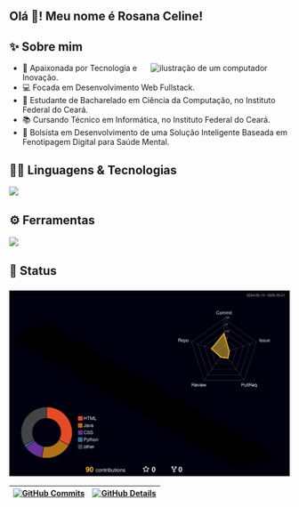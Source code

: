<h2 align="left">Olá 👋! Meu nome é Rosana Celine!</h2>

###

<h2 align="left">✨ Sobre mim</h2>

<img src="https://raw.githubusercontent.com/MicaelliMedeiros/micaellimedeiros/master/image/computer-illustration.png" alt="ilustração de um computador" min-width="250px" max-width="250px" width="250px" align="right">

<ul>
  <li>💜 Apaixonada por Tecnologia e Inovação.</li>
  <li>💻 Focada em Desenvolvimento Web Fullstack.</li>
  <li>🤖 Estudante de Bacharelado em Ciência da Computação, no Instituto Federal do Ceará.</li>
  <li>📚 Cursando Técnico em Informática, no Instituto Federal do Ceará.</li>
  <li>🧠 Bolsista em Desenvolvimento de uma Solução Inteligente Baseada em Fenotipagem Digital para Saúde Mental.</li>
</ul>

###

<h2 align="left">👨‍💻 Linguagens & Tecnologias</h2>

<div align="left">
    <a href="https://skillicons.dev">
      <img src="https://skillicons.dev/icons?i=css,html,javascript,java,spring,python,mysql" />
    </a>
    <br />
</div>

###

<h2 align="left">⚙️ Ferramentas</h2>

<div align="left">
    <a href="https://skillicons.dev">
      <img src="https://skillicons.dev/icons?i=git,github,vscode,idea,docker,figma" />
    </a>
    <br />
</div>

###

<h2 align="left">🎉 Status</h2>

###

  ![Status](./profile-3d-contrib/profile-night-rainbow.svg)
  

  
 | [![GitHub Commits](http://github-profile-summary-cards.vercel.app/api/cards/productive-time?username=RosanaCeline&theme=radical&utcOffset=-3)](https://github.com/vn7n24fzkq/github-profile-summary-cards) | [![GitHub Details](http://github-profile-summary-cards.vercel.app/api/cards/profile-details?username=RosanaCeline&theme=radical)](https://github.com/vn7n24fzkq/github-profile-summary-cards) |  
 | ----------- | ----------- |
